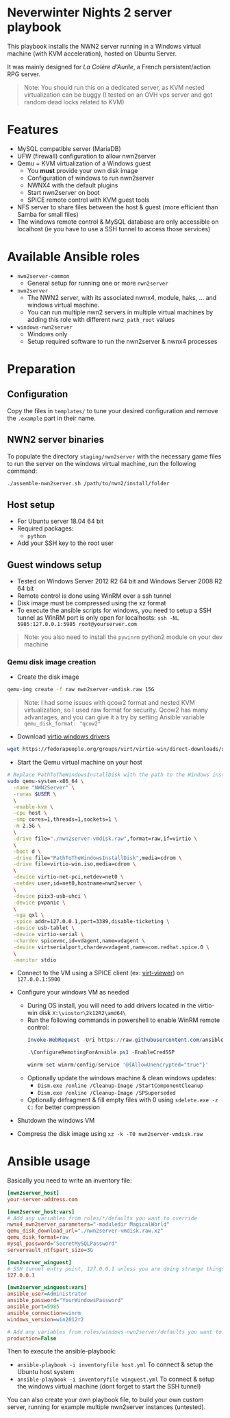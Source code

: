 
# Neverwinter Nights 2 server playbook

This playbook installs the NWN2 server running in a Windows virtual machine (with KVM acceleration), hosted on Ubuntu Server.

It was mainly designed for _La Colère d'Aurile_, a French persistent/action RPG server.

> Note: You should run this on a dedicated server, as KVM nested virtualization can be buggy (I tested on an OVH vps server and got random dead locks related to KVM) 


# Features
- MySQL compatible server (MariaDB)
- UFW (firewall) configuration to allow nwn2server
- Qemu + KVM virtualization of a Windows guest
    + You __must__ provide your own disk image
    + Configuration of windows to run nwn2server
    + NWNX4 with the default plugins
    + Start nwn2server on boot
    + SPICE remote control with KVM guest tools
- NFS server to share files between the host & guest (more efficient than Samba for small files)
- The windows remote control & MySQL database are only accessible on localhost (ie you have to use a SSH tunnel to access those services)


# Available Ansible roles

- `nwn2server-common`
    + General setup for running one or more `nwn2server`
- `nwn2server`
    + The NWN2 server, with its associated nwnx4, module, haks, ... and windows virtual machine.
    + You can run multiple nwn2 servers in multiple virtual machines by adding this role with different `nwn2_path_root` values
- `windows-nwn2server`
    + Windows only
    + Setup required software to run the nwn2server & nwnx4 processes


# Preparation

## Configuration
Copy the files in `templates/` to tune your desired configuration and remove the `.example` part in their name.


## NWN2 server binaries
To populate the directory `staging/nwn2server` with the necessary game files to run the server on the windows virtual machine, run the following command:
```sh
./assemble-nwn2server.sh /path/to/nwn2/install/folder
```



## Host setup

- For Ubuntu server 18.04 64 bit
- Required packages:
    + `python`
- Add your SSH key to the root user

## Guest windows setup

- Tested on Windows Server 2012 R2 64 bit and Windows Server 2008 R2 64 bit
- Remote control is done using WinRM over a ssh tunnel
- Disk image must be compressed using the xz format
- To execute the ansible scripts for windows, you need to setup a SSH tunnel as WinRM port is only open for localhosts: `ssh -NL 5985:127.0.0.1:5985 root@yourserver.com`

> Note: you also need to install the `pywinrm` python2 module on your dev machine

### Qemu disk image creation

- Create the disk image
```sh
qemu-img create -f raw nwn2server-vmdisk.raw 15G
```

> Note: I had some issues with qcow2 format and nested KVM virtualization, so I used raw format for security. Qcow2 has many advantages, and you can give it a try by setting Ansible variable `qemu_disk_format: "qcow2"`

- Download [virtio windows drivers](https://fedoraproject.org/wiki/Windows_Virtio_Drivers#Direct_download)
```sh
wget https://fedorapeople.org/groups/virt/virtio-win/direct-downloads/stable-virtio/virtio-win.iso
```

- Start the Qemu virtual machine on your host
```sh
# Replace PathToTheWindowsInstallDisk with the path to the Windows install disk
sudo qemu-system-x86_64 \
  -name "NWN2Server" \
  -runas $USER \
  \
  -enable-kvm \
  -cpu host \
  -smp cores=1,threads=1,sockets=1 \
  -m 2.5G \
  \
  -drive file="./nwn2server-vmdisk.raw",format=raw,if=virtio \
  \
  -boot d \
  -drive file="PathToTheWindowsInstallDisk",media=cdrom \
  -drive file=virtio-win.iso,media=cdrom \
  \
  -device virtio-net-pci,netdev=net0 \
  -netdev user,id=net0,hostname=nwn2server \
  \
  -device piix3-usb-uhci \
  -device pvpanic \
  \
  -vga qxl \
  -spice addr=127.0.0.1,port=3389,disable-ticketing \
  -device usb-tablet \
  -device virtio-serial \
  -chardev spicevmc,id=vdagent,name=vdagent \
  -device virtserialport,chardev=vdagent,name=com.redhat.spice.0 \
  \
  -monitor stdio
```
- Connect to the VM using a SPICE client (ex: [virt-viewer](https://virt-manager.org/download/)) on `127.0.0.1:5900`
- Configure your windows VM as needed
    + During OS install, you will need to add drivers located in the virtio-win disk `X:\viostor\2k12R2\amd64\`
    + Run the following commands in powershell to enable WinRM remote control:
      ```powershell
      Invoke-WebRequest -Uri https://raw.githubusercontent.com/ansible/ansible/devel/examples/scripts/ConfigureRemotingForAnsible.ps1 -OutFile ConfigureRemotingForAnsible.ps1

      .\ConfigureRemotingForAnsible.ps1 -EnableCredSSP

      winrm set winrm/config/service '@{AllowUnencrypted="true"}'
      ```
    + Optionally update the windows machine & clean windows updates:
        * `Dism.exe /online /Cleanup-Image /StartComponentCleanup`
        * `Dism.exe /online /Cleanup-Image /SPSuperseded`
    + Optionally defragment & fill empty files with 0 using `sdelete.exe -z C:` for better compression

- Shutdown the windows VM
- Compress the disk image using `xz -k -T0 nwn2server-vmdisk.raw`


# Ansible usage

Basically you need to write an inventory file:

```ini
[nwn2server_host]
your-server-address.com

[nwn2server_host:vars]
# Add any variables from roles/*/defaults you want to override
nwnx4_nwn2server_parameters="-moduledir MagicalWorld"
qemu_disk_download_url="./nwn2server-vmdisk.raw.xz"
qemu_disk_format=raw
mysql_password="SecretMySQLPassword"
servervault_ntfspart_size=3G

[nwn2server_winguest]
# SSH tunnel entry point, 127.0.0.1 unless you are doing strange things :)
127.0.0.1

[nwn2server_winguest:vars]
ansible_user=Administrator
ansible_password="YourWindowsPassword"
ansible_port=5985
ansible_connection=winrm
windows_version=win2012r2

# Add any variables from roles/windows-nwn2server/defaults you want to override
production=False
```

Then to execute the ansible-playbook:
- `ansible-playbook -i inventoryfile host.yml` To connect & setup the Ubuntu host system
- `ansible-playbook -i inventoryfile winguest.yml` To connect & setup the windows virtual machine (dont forget to start the SSH tunnel)


You can also create your own playbook file, to build your own custom server, running for example multiple nwn2server instances (untested).
